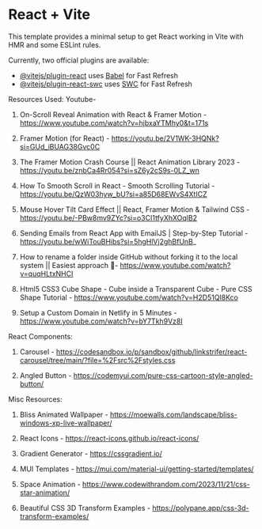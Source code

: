 # React + Vite

This template provides a minimal setup to get React working in Vite with HMR and some ESLint rules.

Currently, two official plugins are available:

- [@vitejs/plugin-react](https://github.com/vitejs/vite-plugin-react/blob/main/packages/plugin-react/README.md) uses [Babel](https://babeljs.io/) for Fast Refresh
- [@vitejs/plugin-react-swc](https://github.com/vitejs/vite-plugin-react-swc) uses [SWC](https://swc.rs/) for Fast Refresh


Resources Used:
Youtube-
1. On-Scroll Reveal Animation with React & Framer Motion - https://www.youtube.com/watch?v=hjbxaYTMhy0&t=171s
   
2. Framer Motion (for React) - https://youtu.be/2V1WK-3HQNk?si=GUd_iBUAG38Gvc0C
   
3. The Framer Motion Crash Course || React Animation Library 2023 - https://youtu.be/znbCa4Rr054?si=sZ6y2cS9s-0LZ_wn
   
4. How To Smooth Scroll in React - Smooth Scrolling Tutorial -https://youtu.be/QzW03hyw_bU?si=a85D68EWvS4XtICZ
   
5. Mouse Hover Tilt Card Effect || React, Framer Motion & Tailwind CSS - https://youtu.be/-PBw8mv9ZYc?si=o3CI1tfyXhXOqlB2
   
6. Sending Emails from React App with EmailJS | Step-by-Step Tutorial - https://youtu.be/wWiTouBHibs?si=5hgHlVj2ghBfUnB_

7. How to rename a folder inside GitHub without forking it to the local system || Easiest approach 💯- https://www.youtube.com/watch?v=quqHLtxNHCI
   
8. Html5 CSS3 Cube Shape - Cube inside a Transparent Cube - Pure CSS Shape Tutorial - https://www.youtube.com/watch?v=H2D51Ql8Kco

9. Setup a Custom Domain in Netlify in 5 Minutes - https://www.youtube.com/watch?v=bY7Tkh9Vz8I 
   


React Components:
1. Carousel - https://codesandbox.io/p/sandbox/github/linkstrifer/react-carousel/tree/main/?file=%2Fsrc%2Fstyles.css

2. Angled Button - https://codemyui.com/pure-css-cartoon-style-angled-button/


Misc Resources:
1. Bliss Animated Wallpaper - https://moewalls.com/landscape/bliss-windows-xp-live-wallpaper/

2. React Icons - https://react-icons.github.io/react-icons/

3. Gradient Generator - https://cssgradient.io/

4. MUI Templates - https://mui.com/material-ui/getting-started/templates/

5. Space Animation - https://www.codewithrandom.com/2023/11/21/css-star-animation/

6. Beautiful CSS 3D Transform Examples - https://polypane.app/css-3d-transform-examples/